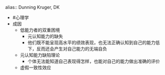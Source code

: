 alias:: Dunning Kruger, DK

- #心理学
- 成因
	- 低能力者的双重困境
		- 元认知能力的缺失
		- 他们既不能呈现高水平的绩效表现，也无法正确认知到自己的能力低下，反而还会产生对自己能力的无端自负
	- 元认知能力缺陷理论
		- 个体无法能知道自己表现得怎样，也能对自己的能力做出准确的评价
	- 虚假一致性效应